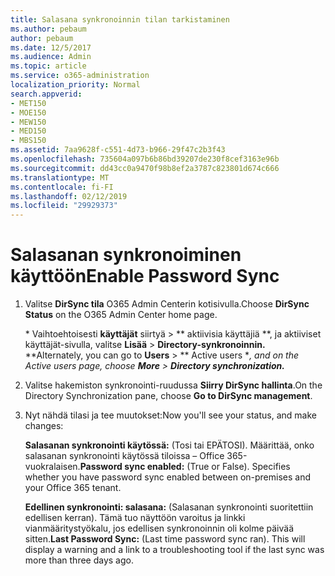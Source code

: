 ```yaml
---
title: Salasana synkronoinnin tilan tarkistaminen
ms.author: pebaum
author: pebaum
ms.date: 12/5/2017
ms.audience: Admin
ms.topic: article
ms.service: o365-administration
localization_priority: Normal
search.appverid:
- MET150
- MOE150
- MEW150
- MED150
- MBS150
ms.assetid: 7aa9628f-c551-4d73-b966-29f47c2b3f43
ms.openlocfilehash: 735604a097b6b86bd39207de230f8cef3163e96b
ms.sourcegitcommit: dd43cc0a9470f98b8ef2a3787c823801d674c666
ms.translationtype: MT
ms.contentlocale: fi-FI
ms.lasthandoff: 02/12/2019
ms.locfileid: "29929373"
---
```

# <a name="enable-password-sync"></a><span data-ttu-id="78cd4-102">Salasanan synkronoiminen käyttöön</span><span class="sxs-lookup"><span data-stu-id="78cd4-102">Enable Password Sync</span></span>

1.  <span data-ttu-id="78cd4-103">Valitse **DirSync tila** O365 Admin Centerin kotisivulla.</span><span class="sxs-lookup"><span data-stu-id="78cd4-103">Choose **DirSync Status** on the O365 Admin Center home page.</span></span> 
    
     <span data-ttu-id="78cd4-104">\* Vaihtoehtoisesti **käyttäjät** siirtyä \> \*\* aktiivisia käyttäjiä \*\*, ja aktiiviset käyttäjät-sivulla, valitse **Lisää** \> **Directory-synkronoinnin.** \*</span><span class="sxs-lookup"><span data-stu-id="78cd4-104">\*Alternately, you can go to **Users** \> \*\* Active users \**, and on the Active users page, choose **More** \> **Directory synchronization.***</span></span> 
    
2. <span data-ttu-id="78cd4-105">Valitse hakemiston synkronointi-ruudussa **Siirry DirSync hallinta**.</span><span class="sxs-lookup"><span data-stu-id="78cd4-105">On the Directory Synchronization pane, choose **Go to DirSync management**.</span></span> 
    
3. <span data-ttu-id="78cd4-106">Nyt nähdä tilasi ja tee muutokset:</span><span class="sxs-lookup"><span data-stu-id="78cd4-106">Now you'll see your status, and make changes:</span></span>
    
    <span data-ttu-id="78cd4-p101">**Salasanan synkronointi käytössä:** (Tosi tai EPÄTOSI). Määrittää, onko salasanan synkronointi käytössä tiloissa – Office 365-vuokralaisen.</span><span class="sxs-lookup"><span data-stu-id="78cd4-p101">**Password sync enabled:** (True or False). Specifies whether you have password sync enabled between on-premises and your Office 365 tenant.</span></span> 
    
    <span data-ttu-id="78cd4-p102">**Edellinen synkronointi: salasana:** (Salasanan synkronointi suoritettiin edellisen kerran). Tämä tuo näyttöön varoitus ja linkki vianmääritystyökalu, jos edellisen synkronoinnin oli kolme päivää sitten.</span><span class="sxs-lookup"><span data-stu-id="78cd4-p102">**Last Password Sync:** (Last time password sync ran). This will display a warning and a link to a troubleshooting tool if the last sync was more than three days ago.</span></span> 
    

